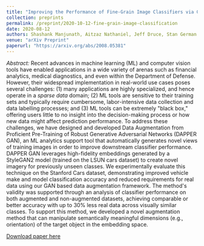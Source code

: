 ```yaml
---
title: "Improving the Performance of Fine-Grain Image Classifiers via Generative Data Augmentation"
collection: preprints
permalink: /preprint/2020-10-12-fine-grain-image-classification
date: 2020-08-12
authors: Shashank Manjunath, Aitzaz Nathaniel, Jeff Druce, Stan German.
venue: "arXiv Preprint"
paperurl: "https://arxiv.org/abs/2008.05381"
---
```


_Abstract:_ Recent advances in machine learning (ML) and computer vision tools have enabled
applications in a wide variety of arenas such as financial analytics, medical
diagnostics, and even within the Department of Defense. However, their
widespread implementation in real-world use cases poses several challenges: (1)
many applications are highly specialized, and hence operate in a _sparse
data_ domain; (2) ML tools are sensitive to their training sets and typically
require cumbersome, labor-intensive data collection and data labelling
processes; and (3) ML tools can be extremely "black box," offering users little
to no insight into the decision-making process or how new data might affect
prediction performance. To address these challenges, we have designed and
developed Data Augmentation from Proficient Pre-Training of Robust Generative
Adversarial Networks (DAPPER GAN), an ML analytics support tool that
automatically generates novel views of training images in order to improve
downstream classifier performance. DAPPER GAN leverages high-fidelity embeddings
generated by a StyleGAN2 model (trained on the LSUN cars dataset) to create
novel imagery for previously unseen classes. We experimentally evaluate this
technique on the Stanford Cars dataset, demonstrating improved vehicle make and
model classification accuracy and reduced requirements for real data using our
GAN based data augmentation framework. The method's validity was supported
through an analysis of classifier performance on both augmented and
non-augmented datasets, achieving comparable or better accuracy with up to 30%
less real data across visually similar classes. To support this method, we
developed a novel augmentation method that can manipulate semantically
meaningful dimensions (e.g., orientation) of the target object in the embedding
space.

[Download paper here](https://arxiv.org/abs/2008.05381)
